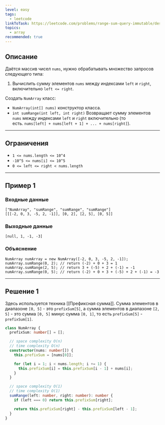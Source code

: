 ```yaml
---
level: easy
tags:
  - leetcode
linkToTask: https://leetcode.com/problems/range-sum-query-immutable/description/
topics:
  - array
recommended: true
---
```

## Описание

Даётся массив чисел `nums`, нужно обрабатывать множество запросов следующего типа:

1. Вычислить сумму элементов `nums` между индексами `left` и `right`, включительно `left <= right`.

Создать `NumArray` класс:

- `NumArray(int[] nums)` конструктор класса.
- `int sumRange(int left, int right)` Возвращает сумму элементов `nums` между индексами `left` и `right` включительно (то есть. `nums[left] + nums[left + 1] + ... + nums[right]`).

---
## Ограничения

- `1 <= nums.length <= 10^4`
- `-10^5 <= nums[i] <= 10^5`
- `0 <= left <= right < nums.length`

---
## Пример 1

### Входные данные

```
["NumArray", "sumRange", "sumRange", "sumRange"]
[[[-2, 0, 3, -5, 2, -1]], [0, 2], [2, 5], [0, 5]]
```
### Выходные данные

```
[null, 1, -1, -3]
```
### Объяснение

```
NumArray numArray = new NumArray([-2, 0, 3, -5, 2, -1]);
numArray.sumRange(0, 2); // return (-2) + 0 + 3 = 1
numArray.sumRange(2, 5); // return 3 + (-5) + 2 + (-1) = -1
numArray.sumRange(0, 5); // return (-2) + 0 + 3 + (-5) + 2 + (-1) = -3
```

---
## Решение 1

Здесь используется техника [[Префиксная сумма]]. Сумма элементов в диапазоне `[0, 5]` - это `prefixSum[5]`, а сумма элементов в диапазоне `[2, 5]` - это сумма `[0, 5]` минус сумма `[0, 1]`, то есть `prefixSum[5]` - `prefixSum[1]`.

```typescript
class NumArray {
  prefixSum: number[] = [];

  // space complexity O(n)
  // time complexity O(n)
  constructor(nums: number[]) {
    this.prefixSum = [nums[0]];

    for (let i = 1; i < nums.length; i += 1) {
      this.prefixSum[i] = this.prefixSum[i - 1] + nums[i];
    }
  }

  // space complexity O(1)
  // time complexity O(1)
  sumRange(left: number, right: number): number {
    if (left === 0) return this.prefixSum[right];

    return this.prefixSum[right] - this.prefixSum[left - 1];
  }
}
```